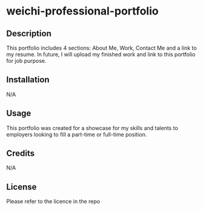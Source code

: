 # weichi-professional-portfolio

## Description

This portfolio includes 4 sections: About Me, Work, Contact Me and a link to my resume. In future, I will upload my finished work and link to this portfolio for job purpose.

## Installation

N/A

## Usage

This portfolio was created for a showcase for my skills and talents to employers looking to fill a part-time or full-time position. 

## Credits

N/A

## License

Please refer to the licence in the repo
